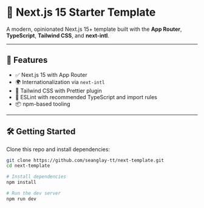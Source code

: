 # 🧱 Next.js 15 Starter Template

A modern, opinionated Next.js 15+ template built with the **App Router**, **TypeScript**, **Tailwind CSS**, and **next-intl**.

---

## 🚀 Features

- ✅ Next.js 15 with App Router
- 🌍 Internationalization via `next-intl`
- 🎨 Tailwind CSS with Prettier plugin
- 🧼 ESLint with recommended TypeScript and import rules
- 📦 npm-based tooling

---

## 🛠 Getting Started

Clone this repo and install dependencies:

```bash
git clone https://github.com/seanglay-tt/next-template.git
cd next-template

# Install dependencies
npm install

# Run the dev server
npm run dev
